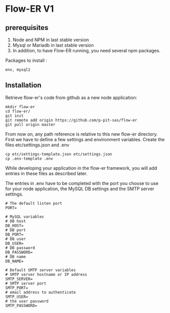 Flow-ER V1
==========

prerequisites
-------------
1) Node and NPM in last stable version
3) Mysql or Mariadb in last stable version
5) In addition, to have Flow-ER running, you need several npm packages.

Packages to install :

    env, mysql2

Installation
------------

Retrieve flow-er's code from github as a new node application:

	mkdir flow-er
    cd flow-er/
	git init
    git remote add origin https://github.com/p-pit-sas/flow-er
    git pull origin master

From now on, any path reference is relative to this new flow-er directory.
First we have to define a few settings and environment variables. Create the files etc/settings.json and .env 

    cp etc/settings-template.json etc/settings.json
    cp .env-template .env

While developing your application in the flow-er framework, you will add entries in these files as described later.

The entries in .env have to be completed with the port you choose to use for your node application, the MySQL DB settings and the SMTP server settings.

    # The default listen port
    PORT=

    # MySQL variables
    # DB host
    DB_HOST=
    # DB port
    DB_PORT=
    # DB user
    DB_USER=
    # DB password
    DB_PASSWORD=
    # DB name
    DB_NAME=

    # Default SMTP server variables
    # SMTP server hostname or IP address
    SMTP_SERVER=
    # SMTP server port
    SMTP_PORT=
    # email address to authenticate
    SMTP_USER=
    # the user password
    SMTP_PASSWORD=